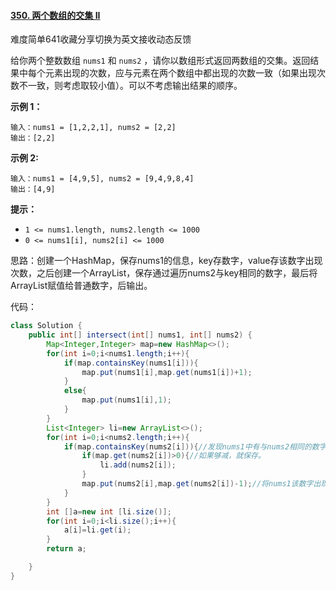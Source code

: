#### [350. 两个数组的交集 II](https://leetcode-cn.com/problems/intersection-of-two-arrays-ii/)

难度简单641收藏分享切换为英文接收动态反馈

给你两个整数数组 `nums1` 和 `nums2` ，请你以数组形式返回两数组的交集。返回结果中每个元素出现的次数，应与元素在两个数组中都出现的次数一致（如果出现次数不一致，则考虑取较小值）。可以不考虑输出结果的顺序。

 

**示例 1：**

```
输入：nums1 = [1,2,2,1], nums2 = [2,2]
输出：[2,2]
```

**示例 2:**

```
输入：nums1 = [4,9,5], nums2 = [9,4,9,8,4]
输出：[4,9]
```

 

**提示：**

- `1 <= nums1.length, nums2.length <= 1000`
- `0 <= nums1[i], nums2[i] <= 1000`

思路：创建一个HashMap，保存nums1的信息，key存数字，value存该数字出现次数，之后创建一个ArrayList，保存通过遍历nums2与key相同的数字，最后将ArrayList赋值给普通数字，后输出。

代码：

```java
class Solution {
    public int[] intersect(int[] nums1, int[] nums2) {
        Map<Integer,Integer> map=new HashMap<>();
        for(int i=0;i<nums1.length;i++){
            if(map.containsKey(nums1[i])){
                map.put(nums1[i],map.get(nums1[i])+1);
            }
            else{
                map.put(nums1[i],1);
            }
        }
        List<Integer> li=new ArrayList<>();
        for(int i=0;i<nums2.length;i++){
            if(map.containsKey(nums2[i])){//发现nums1中有与nums2相同的数字
                if(map.get(nums2[i])>0){//如果够减，就保存。
                    li.add(nums2[i]);
                }
                map.put(nums2[i],map.get(nums2[i])-1);//将nums1该数字出现次数减1
            }
        }
        int []a=new int [li.size()];
        for(int i=0;i<li.size();i++){
            a[i]=li.get(i);
        }
        return a;

    }
}
```